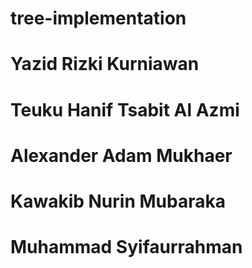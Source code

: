 # tree-implementation
# __Yazid Rizki Kurniawan__
# __Teuku Hanif Tsabit Al Azmi__
# __Alexander Adam Mukhaer__
# __Kawakib Nurin Mubaraka__
# __Muhammad Syifaurrahman__
